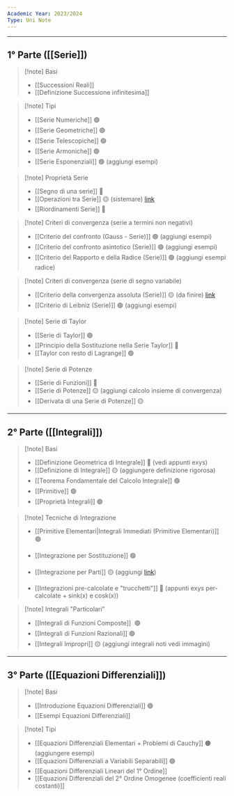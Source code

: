 ```yaml
---
Academic Year: 2023/2024
Type: Uni Note
---
```

---
## 1° Parte ([[Serie]])

>[!note] Basi
>- [[Successioni Reali]] 
>- [[Definizione Successione infinitesima]]

>[!note] Tipi
>- [[Serie Numeriche]] 🟢
>- [[Serie Geometriche]] 🟢
>- [[Serie Telescopiche]] 🟢
>- [[Serie Armoniche]] 🟢
>- [[Serie Esponenziali]] 🟢 (aggiungi esempi)

>[!note] Proprietà Serie
>- [[Segno di una serie]] 🔴
>- [[Operazioni tra Serie]] 🟡 (sistemare)  [link](https://www.youmath.it/lezioni/analisi-matematica/serie-numeriche/752-somma-di-due-serie-e-risultati-di-convergenza.html)
>- [[Riordinamenti Serie]] 🔴

>[!note] Criteri di convergenza (serie a termini non negativi)
>- [[Criterio del confronto (Gauss - Serie)]] 🟢 (aggiungi esempi)
>- [[Criterio del confronto asintotico (Serie)]] 🟢 (aggiungi esempi)
>- [[Criterio del Rapporto e della Radice (Serie)]] 🟢 (aggiungi esempi radice)

>[!note] Criteri di convergenza (serie di segno variabile)
>- [[Criterio della convergenza assoluta (Serie)]] 🟡 (da finire) [link](https://www.youmath.it/lezioni/analisi-matematica/serie-numeriche/749-convergenza-assoluta.html)
>- [[Criterio di Leibniz (Serie)]] 🟢 (aggiungi esempi)

>[!note] Serie di Taylor
>- [[Serie di Taylor]] 🟢
>- [[Principio della Sostituzione nella Serie Taylor]] 🔴
>- [[Taylor con resto di Lagrange]] 🟢

>[!note] Serie di Potenze
>- [[Serie di Funzioni]] 🔴
>- [[Serie di Potenze]] 🟡 (aggiungi calcolo insieme di convergenza)
>- [[Derivata di una Serie di Potenze]] 🟡

---
## 2° Parte ([[Integrali]])

>[!note] Basi
>- [[Definizione Geometrica di Integrale]] 🔴 (vedi appunti exys)
>- [[Definizione di Integrale]] 🟡 (aggiungere definizione rigorosa)
>- [[Teorema Fondamentale del Calcolo Integrale]] 🟢
>- [[Primitive]] 🟢
>- [[Proprietà Integrali]] 🟢

>[!note] Tecniche di Integrazione
>- [[Primitive Elementari|Integrali Immediati (Primitive Elementari)]] 🟢
>- [[Integrazione per Sostituzione]] 🟢
>- [[Integrazione per Parti]] 🟡 (aggiungi [link](https://alem1105.github.io/Quartz/Primo-Anno/Secondo-Semestre/Calcolo-Integrale/Integrali#integrazione-per-parti-fattore-differenziale-1-e-integrali-ciclici))
>
>- [[Integrazioni pre-calcolate e "trucchetti"]] 🔴 (appunti exys per-calcolate + sink(x) e cosk(x))

>[!note] Integrali "Particolari"
>- [[Integrali di Funzioni Composte]]  🟢
>- [[Integrali di Funzioni Razionali]] 🟢
>- [[Integrali Impropri]] 🟡 (aggiungi integrali noti vedi immagini)

---
## 3° Parte ([[Equazioni Differenziali]])
 
>[!note] Basi
>- [[Introduzione Equazioni Differenziali]] 🟢
>- [[Esempi Equazioni Differenziali]]

>[!note] Tipi
>- [[Equazioni Differenziali Elementari + Problemi di Cauchy]] 🟠 (aggiungere esempi)
>- [[Equazioni Differenziali a Variabili Separabili]] 🟢
>- [[Equazioni Differenziali Lineari del 1° Ordine]]
>- [[Equazioni Differenziali del 2° Ordine Omogenee (coefficienti reali costanti)]]

